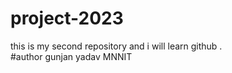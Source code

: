 # project-2023
this is my second repository and i will learn github .
<br>
#author gunjan yadav MNNIT
